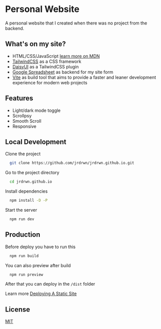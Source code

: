 # Personal Website

A personal website that I created when there was no project from the backend.

## What's on my site?

- HTML/CSS/JavaScript [learn more on MDN](https://developer.mozilla.org/en-US/docs/Learn)
- [TailwindCSS](https://tailwindcss.com) as a CSS framework
- [DaisyUI](https://daisyui.com) as a TailwindCSS plugin
- [Google Spreadsheet](https://docs.google.com/spreadsheets) as backend for my site form
- [Vite](https://vitejs.dev/) as build tool that aims to provide a faster and leaner development experience for modern web projects

## Features

- Light/dark mode toggle
- Scrollpsy
- Smooth Scroll
- Responsive

## Local Development

Clone the project

```bash
  git clone https://github.com/jrdrwn/jrdrwn.github.io.git
```

Go to the project directory

```bash
  cd jrdrwn.github.io
```

Install dependencies

```bash
  npm install -D -P
```

Start the server

```bash
  npm run dev
```

## Production

Before deploy you have to run this

```bash
  npm run build
```

You can also preview after build

```bash
  npm run preview
```

After that you can deploy in the `/dist` folder

Learn more
[Deploying A Static Site](https://vitejs.dev/guide/static-deploy.html#building-the-app)

## License

[MIT](https://choosealicense.com/licenses/mit/)
